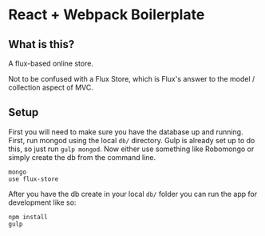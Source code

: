 # React + Webpack Boilerplate

## What is this?

A flux-based online store.

Not to be confused with a Flux Store, which is Flux's answer to the model / collection aspect of MVC.

## Setup

First you will need to make sure you have the database up and running. First, run mongod using the local `db/` directory. Gulp is already set up to do this, so just run `gulp mongod`. Now either use something like Robomongo or simply create the db from the command line.


```
mongo
use flux-store
```

After you have the db create in your local `db/` folder you can run the app for development like so:

```
npm install
gulp
```
